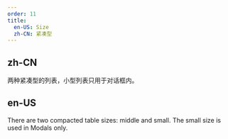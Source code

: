 ```yaml
---
order: 11
title:
  en-US: Size
  zh-CN: 紧凑型
---
```


## zh-CN

两种紧凑型的列表，小型列表只用于对话框内。

## en-US

There are two compacted table sizes: middle and small. The small size is used in Modals only.
